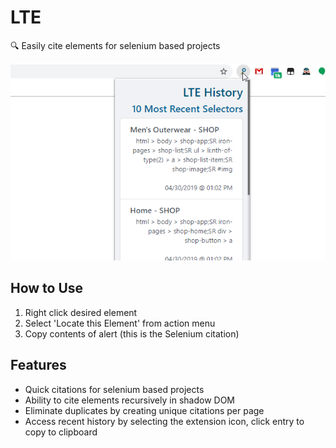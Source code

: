 # LTE
:mag: Easily cite elements for selenium based projects

![LTE History](https://raw.githubusercontent.com/xadamxk/LTE/master/src/images/screenshots/screenshot2.png "LTE History")

## How to Use
1. Right click desired element
2. Select 'Locate this Element' from action menu
3. Copy contents of alert (this is the Selenium citation)

## Features
- Quick citations for selenium based projects
- Ability to cite elements recursively in shadow DOM
- Eliminate duplicates by creating unique citations per page
- Access recent history by selecting the extension icon, click entry to copy to clipboard
